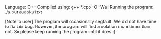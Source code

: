 Language: C++
Compiled using: g++ *.cpp -O -Wall
Running the program: ./a.out sudoku1.txt

[Note to user]
The program will occasionally segfault. We did not have time to fix this bug.
However, the program will find a solution more times than not.
So please keep running the program until it does :)
